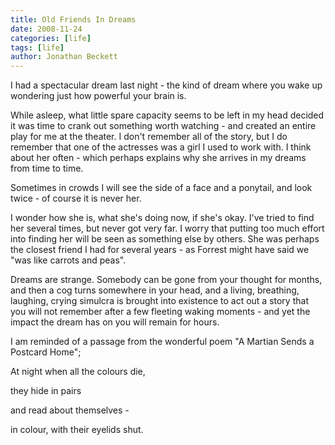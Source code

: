 ```yaml
---
title: Old Friends In Dreams
date: 2008-11-24
categories: [life]
tags: [life]
author: Jonathan Beckett
---
```


I had a spectacular dream last night - the kind of dream where you wake up wondering just how powerful your brain is.

While asleep, what little spare capacity seems to be left in my head decided it was time to crank out something worth watching - and created an entire play for me at the theater. I don't remember all of the story, but I do remember that one of the actresses was a girl I used to work with. I think about her often - which perhaps explains why she arrives in my dreams from time to time.

Sometimes in crowds I will see the side of a face and a ponytail, and look twice - of course it is never her.

I wonder how she is, what she's doing now, if she's okay. I've tried to find her several times, but never got very far. I worry that putting too much effort into finding her will be seen as something else by others. She was perhaps the closest friend I had for several years - as Forrest might have said we "was like carrots and peas".

Dreams are strange. Somebody can be gone from your thought for months, and then a cog turns somewhere in your head, and a living, breathing, laughing, crying simulcra is brought into existence to act out a story that you will not remember after a few fleeting waking moments - and yet the impact the dream has on you will remain for hours.

I am reminded of a passage from the wonderful poem "A Martian Sends a Postcard Home";

At night when all the colours die,

they hide in pairs

and read about themselves -

in colour, with their eyelids shut.